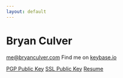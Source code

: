 ```yaml
---
layout: default
---
```


# Bryan Culver
me@bryanculver.com
Find me on [keybase.io](https://keybase.io/bryanculver)

[PGP Public Key](/pgp)
[SSL Public Key](/ssl)
[Resume](/resume)
